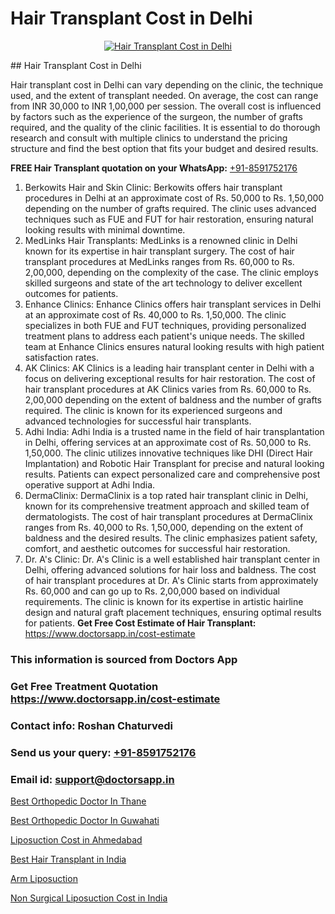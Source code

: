 # Hair Transplant Cost in Delhi

<p align="center">
  <a href="https://doctorsapp.co.in/uploads/treatment_image/Finding%20the%20best%20hair%20clinic.jpg">
    <img src="https://doctorsapp.co.in/treatment/hair-transplant" alt="Hair Transplant Cost in Delhi">
  </a>
</p>
## Hair Transplant Cost in Delhi

Hair transplant cost in Delhi can vary depending on the clinic, the technique used, and the extent of transplant needed. On average, the cost can range from INR 30,000 to INR 1,00,000 per session. The overall cost is influenced by factors such as the experience of the surgeon, the number of grafts required, and the quality of the clinic facilities. It is essential to do thorough research and consult with multiple clinics to understand the pricing structure and find the best option that fits your budget and desired results.

**FREE Hair Transplant quotation on your WhatsApp:**  [+91-8591752176](https://api.whatsapp.com/send?phone=8591752176)

1) Berkowits Hair and Skin Clinic: Berkowits offers hair transplant procedures in Delhi at an approximate cost of Rs. 50,000 to Rs. 1,50,000 depending on the number of grafts required. The clinic uses advanced techniques such as FUE and FUT for hair restoration, ensuring natural looking results with minimal downtime.
2) MedLinks Hair Transplants: MedLinks is a renowned clinic in Delhi known for its expertise in hair transplant surgery. The cost of hair transplant procedures at MedLinks ranges from Rs. 60,000 to Rs. 2,00,000, depending on the complexity of the case. The clinic employs skilled surgeons and state of the art technology to deliver excellent outcomes for patients.
3) Enhance Clinics: Enhance Clinics offers hair transplant services in Delhi at an approximate cost of Rs. 40,000 to Rs. 1,50,000. The clinic specializes in both FUE and FUT techniques, providing personalized treatment plans to address each patient's unique needs. The skilled team at Enhance Clinics ensures natural looking results with high patient satisfaction rates.
4) AK Clinics: AK Clinics is a leading hair transplant center in Delhi with a focus on delivering exceptional results for hair restoration. The cost of hair transplant procedures at AK Clinics varies from Rs. 60,000 to Rs. 2,00,000 depending on the extent of baldness and the number of grafts required. The clinic is known for its experienced surgeons and advanced technologies for successful hair transplants.
5) Adhi India: Adhi India is a trusted name in the field of hair transplantation in Delhi, offering services at an approximate cost of Rs. 50,000 to Rs. 1,50,000. The clinic utilizes innovative techniques like DHI (Direct Hair Implantation) and Robotic Hair Transplant for precise and natural looking results. Patients can expect personalized care and comprehensive post operative support at Adhi India.
6) DermaClinix: DermaClinix is a top rated hair transplant clinic in Delhi, known for its comprehensive treatment approach and skilled team of dermatologists. The cost of hair transplant procedures at DermaClinix ranges from Rs. 40,000 to Rs. 1,50,000, depending on the extent of baldness and the desired results. The clinic emphasizes patient safety, comfort, and aesthetic outcomes for successful hair restoration.
7) Dr. A's Clinic: Dr. A's Clinic is a well established hair transplant center in Delhi, offering advanced solutions for hair loss and baldness. The cost of hair transplant procedures at Dr. A's Clinic starts from approximately Rs. 60,000 and can go up to Rs. 2,00,000 based on individual requirements. The clinic is known for its expertise in artistic hairline design and natural graft placement techniques, ensuring optimal results for patients.
**Get Free Cost Estimate of Hair Transplant:** https://www.doctorsapp.in/cost-estimate

### This information is sourced from Doctors App 
### Get Free Treatment Quotation https://www.doctorsapp.in/cost-estimate
### Contact info: Roshan Chaturvedi 
### Send us your query: [+91-8591752176](https://api.whatsapp.com/send?phone=8591752176) 
### Email id: support@doctorsapp.in

[Best Orthopedic Doctor In Thane](https://www.linkedin.com/pulse/best-orthopedic-doctor-thane-doctorsapp-chittagong-jmwqe?trackingId=euOLHdbU3sw0TI%2Fdgc2XZg%3D%3D&lipi=urn%3Ali%3Apage%3Ad_flagship3_company_admin%3BUjs5mcUZR9ewYOKOFkpg2w%3D%3D)

[Best Orthopedic Doctor In Guwahati](https://www.linkedin.com/pulse/best-orthopedic-doctor-guwahati-knee-replacement-treatment-w96se?trackingId=bpmLcR1Hf4M2l52g4JnXHg%3D%3D&lipi=urn%3Ali%3Apage%3Ad_flagship3_company_admin%3BII%2FSNcWiSiigR90SV5cfEQ%3D%3D)

[Liposuction Cost in Ahmedabad](https://medium.com/@devenderrathi97/liposuction-cost-in-ahmedabad-e67ddca6ad63)

[Best Hair Transplant in India](https://medium.com/@kushalrao10/best-hair-transplant-in-india-abfe842f9626)

[Arm Liposuction](https://doctors-apps.github.io/doctorsapp/arm-liposuction)

[Non Surgical Liposuction Cost in India](https://doctors-apps.github.io/doctorsapp/non-surgical-liposuction-cost-in-india)

